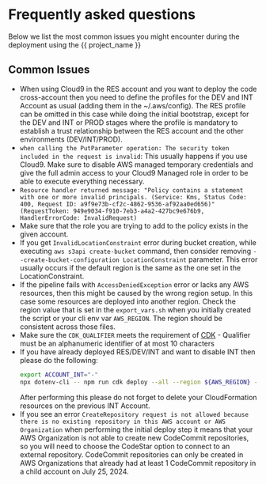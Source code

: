 # Frequently asked questions

Below we list the most common issues you might encounter during the deployment using the {{ project_name }}

## Common Issues

- When using Cloud9 in the RES account and you want to deploy the code cross-account then you need to define the profiles for the DEV and INT Account as usual (adding them in the ~/.aws/config). The RES profile can be omitted in this case while doing the initial bootstrap, except for the DEV and INT or PROD stages where the profile is mandatory to establish a trust relationship between the RES account and the other environments (DEV/INT/PROD).
- `when calling the PutParameter operation: The security token included in the request is invalid`: This usually happens if you use Cloud9. Make sure to disable AWS managed temporary credentials and give the full admin access to your Cloud9 Managed role in order to be able to execute everything necessary. 
- `Resource handler returned message: "Policy contains a statement with one or more invalid principals. (Service: Kms, Status Code: 400, Request ID: a9f9e73b-cf2c-4862-9536-af92aa0ed656)" (RequestToken: 949e9034-f910-7eb3-a4a2-427bc9e676b9, HandlerErrorCode: InvalidRequest)`
- Make sure that the role you are trying to add to the policy exists in the given account.
- If you get `InvalidLocationConstraint` error during bucket creation, while executing `aws s3api create-bucket`
  command, then consider removing `--create-bucket-configuration LocationConstraint` parameter. This error usually occurs
  if the default region is the same as the one set in the LocationConstraint.
- If the pipeline fails with `AccessDeniedException` error or lacks any AWS resources, then this might be caused by the
  wrong region setup. In this case some resources are deployed into another region. Check the region value that is set in
  the `export_vars.sh` when you initially created the script or your cli env var `AWS_REGION`. The region should
  be consistent across those files.
- Make sure the `CDK_QUALIFIER` meets the requirement of [CDK](https://github.com/aws/aws-cdk/issues/9255) - Qualifier must be an alphanumeric identifier of at most 10 characters
- If you have already deployed RES/DEV/INT and want to disable INT then please do the following:
  ```bash
  export ACCOUNT_INT="-"
  npx dotenv-cli -- npm run cdk deploy --all --region ${AWS_REGION} --profile $RES_ACCOUNT_AWS_PROFILE --qualifier ${CDK_QUALIFIER}
  ```
  After performing this please do not forget to delete your CloudFormation resources on the previous INT Account.
- If you see an error `CreateRepository request is not allowed because there is no existing repository in this AWS account or AWS Organization` when performing the initial deploy step it means that your AWS Organization is not able to create new CodeCommit repositories, so you will need to choose the CodeStar option to connect to an external repository.  CodeCommit repositories can only be created in AWS Organizations that already had at least 1 CodeCommit repository in a child account on July 25, 2024.